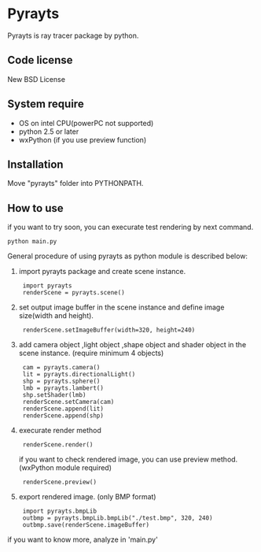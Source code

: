 Pyrayts
=============

Pyrayts is ray tracer package by python.

Code license
-------

New BSD License

System require
-------

* OS on intel CPU(powerPC not supported)
* python 2.5 or later
* wxPython (if you use preview function)

Installation
-------

Move "pyrayts" folder into PYTHONPATH.


How to use
------------

if you want to try soon, you can execurate test rendering by next command.

    python main.py

General procedure of using pyrayts as python module is described below:

1. import pyrayts package and create scene instance.

        import pyrayts
        renderScene = pyrayts.scene()

2. set output image buffer in the scene instance and define image size(width and height).

        renderScene.setImageBuffer(width=320, height=240)

3. add camera object ,light object ,shape object and shader object in the scene instance.
(require minimum 4 objects)

        cam = pyrayts.camera()
        lit = pyrayts.directionalLight()
        shp = pyrayts.sphere()
        lmb = pyrayts.lambert()
        shp.setShader(lmb)
        renderScene.setCamera(cam)
        renderScene.append(lit)
        renderScene.append(shp)

4. execurate render method

        renderScene.render()

    if you want to check rendered image, you can use preview method.(wxPython module required)

        renderScene.preview()

5. export rendered image. (only BMP format)

        import pyrayts.bmpLib 
        outbmp = pyrayts.bmpLib.bmpLib("./test.bmp", 320, 240)
        outbmp.save(renderScene.imageBuffer)

if you want to know more, analyze in 'main.py'
